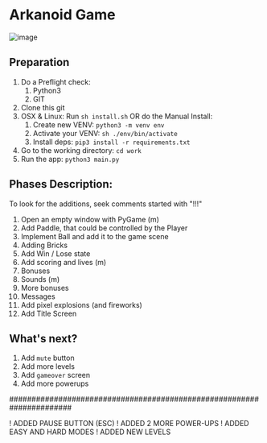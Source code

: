 # Arkanoid Game

![image](screenshot.png)

## Preparation

1. Do a Preflight check:
    1. Python3
    1. GIT
1. Clone this git
1. OSX & Linux: Run `sh install.sh` OR do the Manual Install:
    1. Create new VENV: `python3 -m venv env`
    1. Activate your VENV: `sh ./env/bin/activate`
    1. Install deps: `pip3 install -r requirements.txt`
1. Go to the working directory: `cd work`
1. Run the app: `python3 main.py`

## Phases Description:

To look for the additions, seek comments started with "!!!"

1. Open an empty window with PyGame (m)
1. Add Paddle, that could be controlled by the Player
1. Implement Ball and add it to the game scene
1. Adding Bricks
1. Add Win / Lose state
1. Add scoring and lives (m)
1. Bonuses
1. Sounds (m)
1. More bonuses
1. Messages
1. Add pixel explosions (and fireworks)
1. Add Title Screen

## What's next?

1. Add `mute` button
1. Add more levels
1. Add `gameover` screen
1. Add more powerups


######################################################################

! ADDED PAUSE BUTTON (ESC)
! ADDED 2 MORE POWER-UPS
! ADDED EASY AND HARD MODES
! ADDED NEW LEVELS

